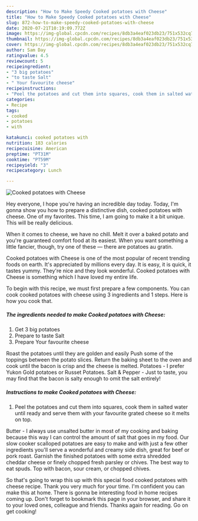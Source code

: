 ```yaml
---
description: "How to Make Speedy Cooked potatoes with Cheese"
title: "How to Make Speedy Cooked potatoes with Cheese"
slug: 872-how-to-make-speedy-cooked-potatoes-with-cheese
date: 2020-07-21T10:19:09.772Z
image: https://img-global.cpcdn.com/recipes/8db3a4eaf023db23/751x532cq70/cooked-potatoes-with-cheese-recipe-main-photo.jpg
thumbnail: https://img-global.cpcdn.com/recipes/8db3a4eaf023db23/751x532cq70/cooked-potatoes-with-cheese-recipe-main-photo.jpg
cover: https://img-global.cpcdn.com/recipes/8db3a4eaf023db23/751x532cq70/cooked-potatoes-with-cheese-recipe-main-photo.jpg
author: Sam Day
ratingvalue: 4.5
reviewcount: 5
recipeingredient:
- "3 big potatoes"
- "to taste Salt"
- " Your favourite cheese"
recipeinstructions:
- "Peel the potatoes and cut them into squares, cook them in salted water until ready and serve them with your favourite grated cheese so it melts on top."
categories:
- Recipe
tags:
- cooked
- potatoes
- with

katakunci: cooked potatoes with 
nutrition: 183 calories
recipecuisine: American
preptime: "PT31M"
cooktime: "PT59M"
recipeyield: "3"
recipecategory: Lunch

---
```



![Cooked potatoes with Cheese](https://img-global.cpcdn.com/recipes/8db3a4eaf023db23/751x532cq70/cooked-potatoes-with-cheese-recipe-main-photo.jpg)

Hey everyone, I hope you're having an incredible day today. Today, I'm gonna show you how to prepare a distinctive dish, cooked potatoes with cheese. One of my favorites. This time, I am going to make it a bit unique. This will be really delicious.

When it comes to cheese, we have no chill. Melt it over a baked potato and you&#39;re guaranteed comfort food at its easiest. When you want something a little fancier, though, try one of these — there are potatoes au gratin.

Cooked potatoes with Cheese is one of the most popular of recent trending foods on earth. It's appreciated by millions every day. It is easy, it is quick, it tastes yummy. They're nice and they look wonderful. Cooked potatoes with Cheese is something which I have loved my entire life.


To begin with this recipe, we must first prepare a few components. You can cook cooked potatoes with cheese using 3 ingredients and 1 steps. Here is how you cook that.

<!--inarticleads1-->

##### The ingredients needed to make Cooked potatoes with Cheese:

1. Get 3 big potatoes
1. Prepare to taste Salt
1. Prepare  Your favourite cheese


Roast the potatoes until they are golden and easily Push some of the toppings between the potato slices. Return the baking sheet to the oven and cook until the bacon is crisp and the cheese is melted. Potatoes - I prefer Yukon Gold potatoes or Russet Potatoes. Salt &amp; Pepper - Just to taste, you may find that the bacon is salty enough to omit the salt entirely! 

<!--inarticleads2-->

##### Instructions to make Cooked potatoes with Cheese:

1. Peel the potatoes and cut them into squares, cook them in salted water until ready and serve them with your favourite grated cheese so it melts on top.


Butter - I always use unsalted butter in most of my cooking and baking because this way I can control the amount of salt that goes in my food. Our slow cooker scalloped potatoes are easy to make and with just a few other ingredients you&#39;ll serve a wonderful and creamy side dish, great for beef or pork roast. Garnish the finished potatoes with some extra shredded cheddar cheese or finely chopped fresh parsley or chives. The best way to eat spuds. Top with bacon, sour cream, or chopped chives. 

So that's going to wrap this up with this special food cooked potatoes with cheese recipe. Thank you very much for your time. I'm confident you can make this at home. There is gonna be interesting food in home recipes coming up. Don't forget to bookmark this page in your browser, and share it to your loved ones, colleague and friends. Thanks again for reading. Go on get cooking!
